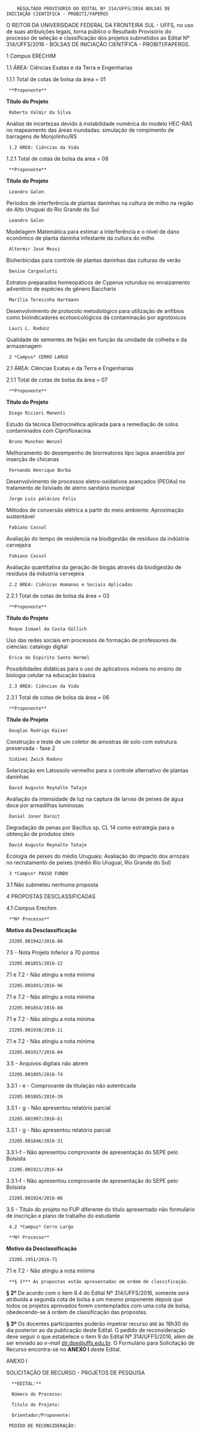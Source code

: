         RESULTADO PROVISÓRIO DO EDITAL Nº 314/UFFS/2016 BOLSAS DE INICIAÇÃO CIENTÍFICA - PROBITI/FAPERGS  

O REITOR DA UNIVERSIDADE FEDERAL DA FRONTEIRA SUL - UFFS, no uso de suas atribuições legais, torna público o Resultado Provisório do processo de seleção e classificação dos projetos submetidos ao Edital Nº 314/UFFS/2016 - BOLSAS DE INICIAÇÃO CIENTÍFICA - PROBITI/FAPERGS.

 1 *Campus* ERECHIM

 1.1 ÁREA: Ciências Exatas e da Terra e Engenharias

 1.1.1 Total de cotas de bolsa da área = 01

     **Proponente**

   **Título do Projeto**

     Roberto Valmir da Silva

   Análise de incertezas devido à instabilidade numérica do modelo HEC-RAS no mapeamento das áreas inundadas: simulação de rompimento de barragens de Monjolinho/RS

     1.2 ÁREA: Ciências da Vida

 1.2.1 Total de cotas de bolsa da área = 08

     **Proponente**

   **Título do Projeto**

     Leandro Galon

   Períodos de interferência de plantas daninhas na cultura de milho na região do Alto Uruguai do Rio Grande do Sul

     Leandro Galon

   Modelagem Matemática para estimar a interferência e o nível de dano econômico de planta daninha infestante da cultura do milho

     Altermir José Mossi

   Bioherbicidas para controle de plantas daninhas das culturas de verão

     Denise Cargnelutti

   Extratos preparados homeopáticos de Cyperus rotundus no enraizamento adventício de espécies de gênero Baccharis

     Marília Teresinha Hartmann

   Desenvolvimento de protocolo metodológico para utilização de anfíbios como bioindicadores ecotoxicológicos da contaminação por agrotóxicos

     Lauri L. Radünz

   Qualidade de sementes de feijão em função da umidade de colheita e da armazenagem

     2 *Campus* CERRO LARGO

 2.1 ÁREA: Ciências Exatas e da Terra e Engenharias

 2.1.1 Total de cotas de bolsa da área = 07

     **Proponente**

   **Título do Projeto**

     Diego Ricieri Manenti

   Estudo da técnica Eletrocinética aplicada para a remediação de solos contaminados com Ciprofloxacina

     Bruno Munchen Wenzel

   Melhoramento do desempenho de biorreatores tipo lagoa anaeróbia por inserção de chicanas

     Fernando Henrique Borba

   Desenvolvimento de processos eletro-oxidativos avançados (PEOAs) no tratamento de lixiviado de aterro sanitário municipal

     Jorge Luis palácios Felix

   Métodos de conversão elétrica a partir do meio ambiente: Aproximação sustentável

     Fabiano Cassol

   Avaliação do tempo de residencia na biodigestão de resíduos da indústria cervejeira

     Fabiano Cassol

   Avaliação quantitativa da geração de biogás através da biodigestão de resíduos da industria cervejeira 

     2.2 ÁREA: Ciênicas Humanas e Sociais Aplicadas

 2.2.1 Total de cotas de bolsa da área = 03

     **Proponente**

   **Título do Projeto**

     Roque Ismael da Costa Güllich

   Uso das redes sociais em processos de formação de professores de ciencias: catalogo digital

     Erica do Espirito Santo Hermel

   Possibilidades didáticas para o uso de aplicativos móveis no ensino de biologia celular na educação básica 

     2.3 ÁREA: Ciências da Vida

 2.3.1 Total de cotas de bolsa da área = 06

     **Proponente**

   **Título do Projeto**

     Douglas Rodrigo Kaiser

   Construção e teste de um coletor de amostras de solo com estrutura preservada - fase 2

     Sidinei Zwick Radons

   Solarização em Latossolo vermelho para o controle alternativo de plantas daninhas 

     David Augusto Reynalte Tataje

   Avaliação da intensidade de luz na captura de larvas de peixes de água doce por armadilhas luminosas

     Daniel Joner Daroit

   Degradação de penas por Bacillus sp. CL 14 como estratégia para a obtenção de produtos úteis

     David Augusto Reynalte Tataje

   Ecologia de peixes do médio Uruguais: Avaliação do impacto dos arrozais no recrutamento de peixes (médio Rio Uruguai, Rio Grande do Sul)

     3 *Campus* PASSO FUNDO

 3.1 Não submeteu nenhuma proposta

 4 PROPOSTAS DESCLASSIFICADAS

 4.1 *Campus* Erechim

     **Nº Processo**

   **Motivo da Desclassificação**

     23205.001942/2016-80

   7.5 - Nota Projeto Inferior a 70 pontos

     23205.001855/2016-22

   7.1 e 7.2 - Não atingiu a nota mínima

     23205.001891/2016-96

   7.1 e 7.2 - Não atingiu a nota mínima

     23205.001854/2016-88

   7.1 e 7.2 - Não atingiu a nota mínima

     23205.001938/2016-11

   7.1 e 7.2 - Não atingiu a nota mínima

     23205.001917/2016-04

   3.5 - Arquivos digitais não abrem

     23205.001895/2016-74

   3.3.1 - e - Comprovante da titulação não autenticada

     23205.001885/2016-39

   3.3.1 - g - Não apresentou relatório parcial

     23205.001907/2016-61

   3.3.1 - g - Não apresentou relatório parcial

     23205.001846/2016-31

   3.3.1-f - Não apresentou comprovante de apresentação do SEPE pelo Bolsista

     23205.001921/2016-64

   3.3.1-f - Não apresentou comprovante de apresentação do SEPE pelo Bolsista 

     23205.001924/2016-06

   3.5 - Titulo do projeto no FUP diferente do titulo apresentado não formulário de inscrição e plano de trabalho do estudante

     4.2 *Campus* Cerro Largo

     **Nº Processo**

   **Motivo da Desclassificação**

     23205.1951/2016-71

   7.1 e 7.2 - Não atingiu a nota mínima

     **§ 1º** As propostas estão apresentadas em ordem de classificação.

 **§ 2º** De acordo com o item 8.4 do Edital Nº 314/UFFS/2016, somente será atribuída a segunda cota de bolsa a um mesmo proponente depois que todos os projetos aprovados forem contemplados com uma cota de bolsa, obedecendo-se à ordem de classificação das propostas.

 **§ 3º** Os docentes participantes poderão impetrar recurso até às 16h30 do dia posterior ao da publicação deste Edital. O pedido de reconsideração deve seguir o que estabelece o item 9 do Edital Nº 314/UFFS/2016, além de ser enviado ao *e-mail* [dir.dpe@uffs.edu.br](mailto:dir.dpe@uffs.edu.br). O Formulário para Solicitação de Recurso encontra-se no **ANEXO I** deste Edital.

 ANEXO I

 SOLICITAÇÃO DE RECURSO - PROJETOS DE PESQUISA

      **EDITAL:** 

      Número do Processo: 

      Título do Projeto:

      Orientador/Proponente:

     PEDIDO DE RECONSIDERAÇÃO:

      

  

  

  

  

  

  

  

  

  

  

  

  

  

  

  

  

  

  

  

  

  

     **Obs.:** Além do protocolo no Serviço de Expedição (SEP), enviar cópia no e-mail: *dir.dpe@uffs.edu.br*

 Local e Data

 Assinatura do requerente

  

   **Data do ato:** Chapecó-SC, 07 de junho de 2016.   
 

    Jaime Giolo   
 Reitor da UFFS 

      Documento Histórico  [EDITAL Nº 468/GR/UFFS/2016](https://www.uffs.edu.br/atos-normativos/edital/gr/2016-0468/@@download/documento_historico)     
      